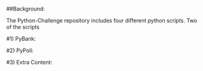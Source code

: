 ##Background:

The Python-Challenge repository includes four different python scripts. Two of the scripts

#1) PyBank:



#2) PyPoll:



#3) Extra Content:
